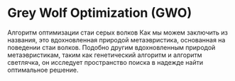 # Grey Wolf Optimization (GWO) 
Алгоритм оптимизации стаи серых волков
Как мы можем заключить из названия, это вдохновленная природой метаэвристика, основанная на поведении стаи волков. Подобно другим вдохновленным природой метаэвристикам, таким как генетический алгоритм и алгоритм светлячка, он исследует пространство поиска в надежде найти оптимальное решение.
